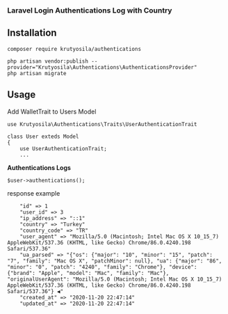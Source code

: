 ### Laravel Login Authentications Log with Country


Installation
-
``` 
composer require krutyosila/authentications
```

```
php artisan vendor:publish --provider="Krutyosila\Authentications\AuthenticationsProvider"
php artisan migrate
```

Usage
-
Add WalletTrait to Users Model
```
use Krutyosila\Authentications\Traits\UserAuthenticationTrait

class User exteds Model
{
    use UserAuthenticationTrait;
    ...
```

**Authentications Logs**
```
$user->authentications();
```

response example
```
    "id" => 1
    "user_id" => 3
    "ip_address" => "::1"
    "country" => "Turkey"
    "country_code" => "TR"
    "user_agent" => "Mozilla/5.0 (Macintosh; Intel Mac OS X 10_15_7) AppleWebKit/537.36 (KHTML, like Gecko) Chrome/86.0.4240.198 Safari/537.36"
    "ua_parsed" => "{"os": {"major": "10", "minor": "15", "patch": "7", "family": "Mac OS X", "patchMinor": null}, "ua": {"major": "86", "minor": "0", "patch": "4240", "family": "Chrome"}, "device": {"brand": "Apple", "model": "Mac", "family": "Mac"}, "originalUserAgent": "Mozilla/5.0 (Macintosh; Intel Mac OS X 10_15_7) AppleWebKit/537.36 (KHTML, like Gecko) Chrome/86.0.4240.198 Safari/537.36"} ◀"
    "created_at" => "2020-11-20 22:47:14"
    "updated_at" => "2020-11-20 22:47:14"
```



